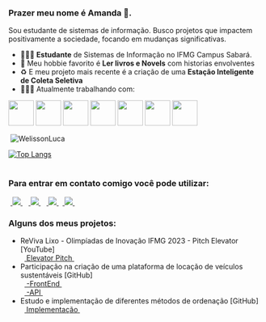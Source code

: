 ### Prazer meu nome é **Amanda** 👋.

Sou estudante de sistemas de informação. Busco projetos que impactem positivamente a sociedade, focando em mudanças significativas.

- 👩🏽‍🎓 **Estudante** de Sistemas de Informação no IFMG Campus Sabará.
- 📖 Meu hobbie favorito é **Ler livros e Novels** com historias envolventes
- ♻️ E meu projeto mais recente é a criação de uma **Estação Inteligente de Coleta Seletiva**
- 👨🏽‍💻 Atualmente trabalhando com:
<div style="display: inline">
<img width='50' height='50' src="https://cdn.jsdelivr.net/gh/devicons/devicon/icons/java/java-original-wordmark.svg" />
<img width='50' height='50' src="https://cdn.jsdelivr.net/gh/devicons/devicon/icons/androidstudio/androidstudio-original.svg" />
<img width='50' height='50' src="https://cdn.jsdelivr.net/gh/devicons/devicon/icons/python/python-original-wordmark.svg" />
<img width='50' height='50' src="https://cdn.jsdelivr.net/gh/devicons/devicon/icons/raspberrypi/raspberrypi-original.svg" />
<img width='50' height='50' src="https://cdn.jsdelivr.net/gh/devicons/devicon/icons/html5/html5-original.svg" />
<img width='50' height='50' src="https://cdn.jsdelivr.net/gh/devicons/devicon/icons/aftereffects/aftereffects-original.svg" />
<img width='50' height='50' src="https://cdn.jsdelivr.net/gh/devicons/devicon/icons/photoshop/photoshop-line.svg" />
</div>

<p>&nbsp;<img align="justify" src="https://github-readme-stats.vercel.app/api?username=Amandaramos25&show_icons=true&locale=en&=true&theme=dark" alt="WelissonLuca" /></p>

[![Top Langs](https://github-readme-stats.vercel.app/api/top-langs/?username=Amandaramos25&layout=compact&how_icons=true&theme=dark)](https://github.com/anuraghazra/github-readme-stats)

#

### Para entrar em contato comigo você pode utilizar:
&nbsp;<a href="mailto:amanda.ramos25@hotmail.com">
  <img src="https://img.shields.io/badge/Microsoft_Outlook-0078D4?style=for-the-badge&logo=microsoft-outlook&logoColor=white">
</a>&nbsp;
&nbsp;<a href="https://www.linkedin.com/in/amanda-machado-a66994156/">
  <img src="https://img.shields.io/badge/linkedin-%230077B5.svg?style=for-the-badge&logo=linkedin&logoColor=white">
</a>&nbsp;
&nbsp;<a href="https://instagram.com/amandamramos18?igshid=NGExMmI2YTkyZg==">
  <img src="https://img.shields.io/badge/Instagram-%23E4405F.svg?style=for-the-badge&logo=Instagram&logoColor=white">
</a>&nbsp;&nbsp;<a href="https://wa.me/qr/6PPH2GISZDTFI1">
  <img src="https://img.shields.io/badge/WhatsApp-25D366?style=for-the-badge&logo=whatsapp&logoColor=white">
</a>&nbsp;

### Alguns dos meus projetos:
- ReViva Lixo - Olimpíadas de Inovação IFMG 2023 - Pitch Elevator [YouTube]</br>
</a>&nbsp;&nbsp;<a href="https://youtu.be/OVYUvRXh3uQ">
Elevator Pitch
</a>&nbsp;</br>
- Participação na criação de uma plataforma de locação de veículos sustentáveis [GitHub]</br>
</a>&nbsp;&nbsp;<a href="https://github.com/limadan/eco-green-go-car">
  -FrontEnd
</a>&nbsp;</br>
</a>&nbsp;&nbsp;<a href="https://github.com/limadan/api-eco-green-go-car">
  -API
</a>&nbsp;
- Estudo e implementação de diferentes métodos de ordenação [GitHub]</br>
</a>&nbsp;&nbsp;<a href="https://github.com/Amandaramos25/Metodos_de_Ordenacao">
Implementação
</a>&nbsp;</br>
